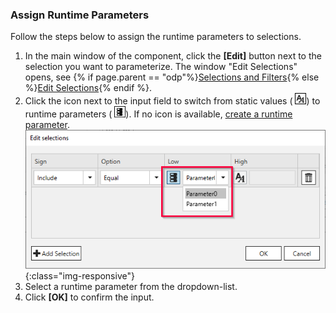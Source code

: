 ### Assign Runtime Parameters

Follow the steps below to assign the runtime parameters to selections.

1. In the main window of the component, click the **[Edit]** button next to the selection you want to parameterize. 
The window "Edit Selections" opens, see {% if page.parent == "odp"%}[Selections and Filters](./odp-define#selections-and-filters){% else %}[Edit Selections](./variants-and-selections#edit-selections){% endif %}.<br> 
2. Click the icon next to the input field to switch from static values ( ![Assign parameters](/img/content/icons/runtime-parameters-static.png)) to runtime parameters ( ![Assign parameters](/img/content/icons/runtime-parameters-dynamic.png)).
If no icon is available, [create a runtime parameter](#create-runtime-parameters).<br>
![Selection With Parameters](/img/content/runtime-parameters-in-selections.png){:class="img-responsive"}
3. Select a runtime parameter from the dropdown-list.
4. Click **[OK]** to confirm the input.

